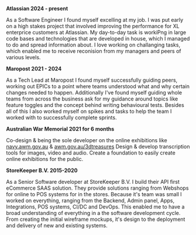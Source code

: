 **Atlassian 2024 - present**

As a Software Engineer I found myself excelling at my job. I was put
early on a high stakes project that involved improving the performance
for XL enterprice customers at Atlassian. My day-to-day task is workiPng
in large code bases and technologies that are developed in house, which
I managed to do and spread information about. I love working on
challanging tasks, which enabled me to receive reconision from my
managers and peers of various levels.

**Maropost 2021 - 2024**

As a Tech Lead at Maropost I found myself successfully guiding peers,
working out EPICs to a point where teams understood what and why
certain changes needed to happen. Additionally I've found myself
guiding whole teams from across the business ask for my guidance around
topics like feature toggles and the concept behind writing behavioural
tests. Besides all of this I also worked myself on spikes and tasks to
help the team I worked with to successfully complete sprints.

**Australian War Memorial 2021 for 6 months**

Co-design & being the sole developer on the online exhibitions
like [navy.awm.gov.au](https://navy.awm.gov.au) & [awm.gov.au/3dtreasures](https://www.awm.gov.au/3dtreasures/)
Design & develop transcription tools for images, video and audio.
Create a foundation to easily create online exhibitions for the
public.

**StoreKeeper B.V. 2015-2020**

As a Senior Software developer at StoreKeeper B.V. I build their API first eCommerce SAAS
solution. They provide solutions ranging from Webshops for
online to POS systems for in the stores. Because it's team was small I
worked on everything, ranging from the Backend, Admin panel, Apps,
Integrations, POS systems, CI/DC and DevOps. This enabled me to have a
broad understanding of everything in a the software development cycle.
From creating the initial wireframe mockups, it's design to the
deployment and delivery of new and existing systems.